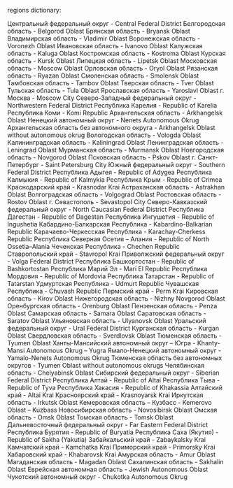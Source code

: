 regions dictionary:

Центральный федеральный округ - Central Federal District
Белгородская область - Belgorod Oblast
Брянская область - Bryansk Oblast
Владимирская область - Vladimir Oblast
Воронежская область - Voronezh Oblast
Ивановская область - Ivanovo Oblast
Калужская область - Kaluga Oblast
Костромская область - Kostroma Oblast
Курская область - Kursk Oblast
Липецкая область - Lipetsk Oblast
Московская область - Moscow Oblast
Орловская область - Oryol Oblast
Рязанская область - Ryazan Oblast
Смоленская область - Smolensk Oblast
Тамбовская область - Tambov Oblast
Тверская область - Tver Oblast
Тульская область - Tula Oblast
Ярославская область - Yaroslavl Oblast
г. Москва - Moscow City
Северо-Западный федеральный округ - Northwestern Federal District
Республика Карелия - Republic of Karelia
Республика Коми - Komi Republic
Архангельская область - Arkhangelsk Oblast
Ненецкий автономный округ - Nenets Autonomous Okrug
Архангельская область без автономного округа - Arkhangelsk Oblast without autonomous okrug
Вологодская область - Vologda Oblast
Калининградская область - Kaliningrad Oblast
Ленинградская область - Leningrad Oblast
Мурманская область - Murmansk Oblast
Новгородская область - Novgorod Oblast
Псковская область - Pskov Oblast
г. Санкт-Петербург - Saint Petersburg City
Южный федеральный округ - Southern Federal District
Республика Адыгея - Republic of Adygea
Республика Калмыкия - Republic of Kalmykia
Республика Крым - Republic of Crimea
Краснодарский край - Krasnodar Krai
Астраханская область - Astrakhan Oblast
Волгоградская область - Volgograd Oblast
Ростовская область - Rostov Oblast
г. Севастополь - Sevastopol City
Северо-Кавказский федеральный округ - North Caucasian Federal District
Республика Дагестан - Republic of Dagestan
Республика Ингушетия - Republic of Ingushetia
Кабардино-Балкарская Республика - Kabardino-Balkarian Republic
Карачаево-Черкесская Республика - Karachay-Cherkess Republic
Республика Северная Осетия – Алания - Republic of North Ossetia–Alania
Чеченская Республика - Chechen Republic
Ставропольский край - Stavropol Krai
Приволжский федеральный округ - Volga Federal District
Республика Башкортостан - Republic of Bashkortostan
Республика Марий Эл - Mari El Republic
Республика Мордовия - Republic of Mordovia
Республика Татарстан - Republic of Tatarstan
Удмуртская Республика - Udmurt Republic
Чувашская Республика - Chuvash Republic
Пермский край - Perm Krai
Кировская область - Kirov Oblast
Нижегородская область - Nizhny Novgorod Oblast
Оренбургская область - Orenburg Oblast
Пензенская область - Penza Oblast
Самарская область - Samara Oblast
Саратовская область - Saratov Oblast
Ульяновская область - Ulyanovsk Oblast
Уральский федеральный округ - Ural Federal District
Курганская область - Kurgan Oblast
Свердловская область - Sverdlovsk Oblast
Тюменская область - Tyumen Oblast
Ханты-Мансийский автономный округ – Югра - Khanty-Mansi Autonomous Okrug – Yugra
Ямало-Ненецкий автономный округ - Yamalo-Nenets Autonomous Okrug
Тюменская область без автономных округов - Tyumen Oblast without autonomous okrugs
Челябинская область - Chelyabinsk Oblast
Сибирский федеральный округ - Siberian Federal District
Республика Алтай - Republic of Altai
Республика Тыва - Republic of Tyva
Республика Хакасия - Republic of Khakassia
Алтайский край - Altai Krai
Красноярский край - Krasnoyarsk Krai
Иркутская область - Irkutsk Oblast
Кемеровская область – Кузбасс - Kemerovo Oblast – Kuzbass
Новосибирская область - Novosibirsk Oblast
Омская область - Omsk Oblast
Томская область - Tomsk Oblast
Дальневосточный федеральный округ - Far Eastern Federal District
Республика Бурятия - Republic of Buryatia
Республика Саха (Якутия) - Republic of Sakha (Yakutia)
Забайкальский край - Zabaykalsky Krai
Камчатский край - Kamchatka Krai
Приморский край - Primorsky Krai
Хабаровский край - Khabarovsk Krai
Амурская область - Amur Oblast
Магаданская область - Magadan Oblast
Сахалинская область - Sakhalin Oblast
Еврейская автономная область - Jewish Autonomous Oblast
Чукотский автономный округ - Chukotka Autonomous Okrug